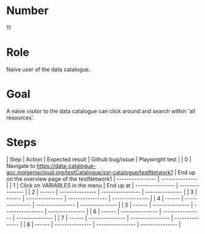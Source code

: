 # Number

11

# Role

Naïve user of the data catalogue.

# Goal

A naïve visitor to the data catalogue can click around and search within 'all resources'.

# Steps

| Step | Action | Expected result | Github bug/issue | Playwright test |
| 0 | Navigate to https://data-catalogue-acc.molgeniscloud.org/testCatalogue/ssr-catalogue/testNetwork1 | End up on the overview page of the testNetwork1 | ---------------- | --------------- |
| 1 | Click on VARIABLES in the menu | End up at | ---------------- | --------------- |
| 2 | ------ | --------------- | ---------------- | --------------- |
| 3 | ------ | --------------- | ---------------- | --------------- |
| 4 | ------ | --------------- | ---------------- | --------------- |
| 5 | ------ | --------------- | ---------------- | --------------- |
| 6 | ------ | --------------- | ---------------- | --------------- |
| 7 | ------ | --------------- | ---------------- | --------------- |
| 8 | ------ | --------------- | ---------------- | --------------- |
